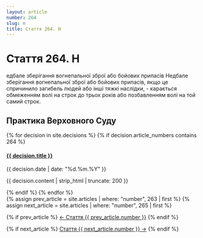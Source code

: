 ```yaml
---
layout: article
number: 264
slug: n
title: Стаття 264. Н
---
```


# Стаття 264. Н

едбале зберігання вогнепальної зброї або бойових припасів Недбале зберігання вогнепальної зброї або бойових припасів, якщо це спричинило загибель людей або інші тяжкі наслідки, - карається обмеженням волі на строк до трьох років або позбавленням волі на той самий строк.

## Практика Верховного Суду

<div class="decisions-container">
{% for decision in site.decisions %}
  {% if decision.article_numbers contains 264 %}
    <div class="decision-item">
      <h4><a href="{{ decision.url }}">{{ decision.title }}</a></h4>
      <p class="decision-date">{{ decision.date | date: "%d.%m.%Y" }}</p>
      <p class="decision-excerpt">{{ decision.content | strip_html | truncate: 200 }}</p>
    </div>
  {% endif %}
{% endfor %}
</div>

<div class="article-navigation">
  {% assign prev_article = site.articles | where: "number", 263 | first %}
  {% assign next_article = site.articles | where: "number", 265 | first %}
  
  {% if prev_article %}
    <a href="{{ prev_article.url }}" class="prev-article">← Стаття {{ prev_article.number }}</a>
  {% endif %}
  
  {% if next_article %}
    <a href="{{ next_article.url }}" class="next-article">Стаття {{ next_article.number }} →</a>
  {% endif %}
</div>
